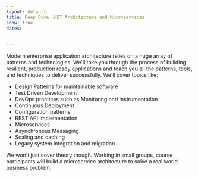 ```yaml
---
layout: default
title: Deep Dive .NET Architecture and Microservices
show: true
dates:

    
---
```

Modern enterprise application architecture relies on a huge array of patterns and technologies. We'll take you through the process of building resilient, production ready applications and teach you all the patterns, tools, and techniques to deliver successfully.
We'll cover topics like:

* Design Patterns for maintainable software
* Test Driven Development
* DevOps practices such as Monitoring and Instrumentation
* Continuous Deployment
* Configuration patterns
* REST API Implementation
* Microservices
* Asynchronous Messaging
* Scaling and caching
* Legacy system integration and migration

We won't just cover theory though. Working in small groups, course participants will build a microservice architecture to solve a real world business problem.
